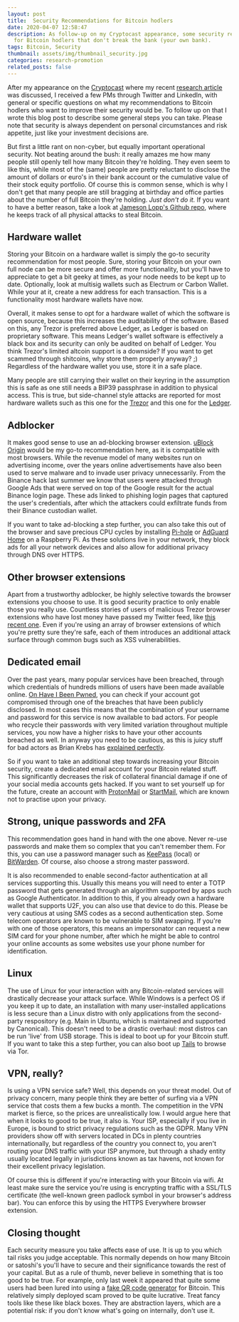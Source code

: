 ```yaml
---
layout: post
title:  Security Recommendations for Bitcoin hodlers
date: 2020-04-07 12:58:47
description: As follow-up on my Cryptocast appearance, some security recommendations
  for Bitcoin hodlers that don't break the bank (your own bank).
tags: Bitcoin, Security
thumbnail: assets/img/thumbnail_security.jpg
categories: research-promotion
related_posts: false
---
```

After my appearance on the [Cryptocast](https://kris.phd/blog/2020/bnr-cryptocast/) where my recent [research article](https://kris.phd/blog/2020/hacks/) was discussed, I received a few PMs through Twitter and LinkedIn, with general or specific questions on what my recommendations to Bitcoin hodlers who want to improve their security would be. To follow up on that I wrote this blog post to describe some general steps you can take. Please note that security is always dependent on personal circumstances and risk appetite, just like your investment decisions are.  

But first a little rant on non-cyber, but equally important operational security. Not beating around the bush: it really amazes me how many people still openly tell how many Bitcoin they're holding. They even seem to like this, while most of the (same) people are pretty reluctant to disclose the amount of dollars or euro's in their bank account or the cumulative value of their stock equity portfolio. Of course this is common sense, which is why I don't get that many people are still bragging at birthday and office parties about the number of full Bitcoin they're holding. *Just don't do it.* If you want to have a better reason, take a look at [Jameson Lopp's Github repo](https://github.com/jlopp/physical-bitcoin-attacks/blob/master/README.md), where he keeps track of all physical attacks to steal Bitcoin.

## Hardware wallet
Storing your Bitcoin on a hardware wallet is simply the go-to security recommendation for most people. Sure, storing your Bitcoin on your own full node can be more secure and offer more functionality, but you'll have to appreciate to get a bit geeky at times, as your node needs to be kept up to date. Optionally, look at multisig wallets such as Electrum or Carbon Wallet.  While your at it, create a new address for each transaction. This is a functionality most hardware wallets have now.

Overall, it makes sense to opt for a hardware wallet of which the software is open source, because this increases the auditability of the software. Based on this, any Trezor is preferred above Ledger, as Ledger is based on proprietary software. This means Ledger's wallet software is effectively a black box and its security can only be audited on behalf of Ledger. You think Trezor's limited altcoin support is a downside? If you want to get scammed through shitcoins, why store them properly anyway? ;)  Regardless of the hardware wallet you use, store it in a safe place. 

Many people are still carrying their wallet on their keyring in the assumption this is safe as one still needs a BIP39 passphrase in addition to physical access. This is true, but side-channel style attacks are reported for most hardware wallets such as this one for the [Trezor](https://blog.kraken.com/post/3662/kraken-identifies-critical-flaw-in-trezor-hardware-wallets/) and this one for the [Ledger](https://media.ccc.de/v/35c3-9563-wallet_fail).

## Adblocker
It makes good sense to use an ad-blocking browser extension. [uBlock Origin](https://github.com/gorhill/uBlock) would be my go-to recommendation here, as it is compatible with most browsers. While the revenue model of many websites run on advertising income, over the years online advertisements have also been used to serve malware and to invade user privacy unnecessarily. From the Binance hack last summer we know that users were attacked through Google Ads that were served on top of the Google result for the actual Binance login page. These ads linked to phishing login pages that captured the user's credentials, after which the attackers could exfiltrate funds from their Binance custodian wallet.

If you want to take ad-blocking a step further, you can also take this out of the browser and save precious CPU cycles by installing [Pi-hole](https://github.com/AdguardTeam/AdGuardHome) or [AdGuard Home](https://github.com/AdguardTeam/AdGuardHome) on a Raspberry Pi. As these solutions live in your network, they block ads for all your network devices and also allow for additional privacy through DNS over HTTPS.

## Other browser extensions
Apart from a trustworthy adblocker, be highly selective towards the browser extensions you choose to use. It is good security practice to only enable those you really use. Countless stories of users of malicious Trezor browser extensions who have lost money have passed my Twitter feed, like [this recent one](https://cointelegraph.com/news/fake-ledger-chrome-extensions-continue-to-steal-crypto-from-victims). Even if you're using an array of browser extensions of which you're pretty sure they're safe, each of them introduces an additional attack surface through common bugs such as XSS vulnerabilities.

## Dedicated email
Over the past years, many popular services have been breached, through which credentials of hundreds millions of users have been made available online. [On Have I Been Pwned](https://haveibeenpwned.com/), you can check if your account got compromised through one of the breaches that have been publicly disclosed. In most cases this means that the combination of your username and password for this service is now available to bad actors. For people who recycle their passwords with very limited variation throughout multiple services, you now have a higher risks to have your other accounts breached as well. In anyway you need to be cautious, as this is juicy stuff for bad actors as Brian Krebs has [explained perfectly](https://krebsonsecurity.com/2013/06/the-value-of-a-hacked-email-account/).

So if you want to take an additional step towards increasing your Bitcoin security, create a dedicated email account for your Bitcoin related stuff. This significantly decreases the risk of collateral financial damage if one of your social media accounts gets hacked. If you want to set yourself up for the future, create an account with [ProtonMail](https://protonmail.com/) or [StartMail](https://www.startmail.com/en/), which are known not to practise upon your privacy.  

## Strong, unique passwords and 2FA
This recommendation goes hand in hand with the one above. Never re-use passwords and make them so complex that you can't remember them. For this, you can use a password manager such as [KeePass](https://keepass.info/) (local) or [BitWarden](https://bitwarden.com/). Of course, also choose a strong master password.

It is also recommended to enable second-factor authentication at all services supporting this. Usually this means you will need to enter a TOTP password that gets generated through an algorithm supported by apps such as Google Authenticator. In addition to this, if you already own a hardware wallet that supports U2F, you can also use that device to do this.  Please be very cautious at using SMS codes as a second authentication step. Some telecom operators are known to be vulnerable to SIM swapping. If you're with one of those operators, this means an impersonator can request a new SIM card for your phone number, after which he might be able to control your online accounts as some websites use your phone number for identification.

## Linux
The use of Linux for your interaction with any Bitcoin-related services will drastically decrease your attack surface. While Windows is a perfect OS if you keep it up to date, an installation with many user-installed applications is less secure than a Linux distro with only applications from the second-party respository (e.g. Main in Ubuntu, which is maintained and supported by Canonical). This doesn't need to be a drastic overhaul: most distros can be run 'live' from USB storage. This is ideal to boot up for your Bitcoin stuff. If you want to take this a step further, you can also boot up [Tails](https://en.wikipedia.org/wiki/Tails_(operating_system)) to browse via Tor.

## VPN, really?
Is using a VPN service safe? Well, this depends on your threat model. Out of privacy concern, many people think they are better of surfing via a VPN service that costs them a few bucks a month. The competition in the VPN market is fierce, so the prices are unrealistically low. I would argue here that when it looks to good to be true, it also is. Your ISP, especially if you live in Europe, is bound to strict privacy regulations such as the GDPR. Many VPN providers show off with servers located in DCs in plenty countries internationally, but regardless of the country you connect to, you aren't routing your DNS traffic with your ISP anymore, but through a shady entity usually located legally in jurisdictions known as tax havens, not known for their excellent privacy legislation.

Of course this is different if you're interacting with your Bitcoin via wifi. At least make sure the service you're using is encrypting traffic with a SSL/TLS certificate (the well-known green padlock symbol in your browser's address bar). You can enforce this by using the HTTPS Everywhere browser extension.

## Closing thought
Each security measure you take affects ease of use. It is up to you which tail risks you judge acceptable. This normally depends on how many Bitcoin or satoshi's you'll have to secure and their significance towards the rest of your capital. But as a rule of thumb, never believe in something that is too good to be true. For example, only last week it appeared that quite some users had been lured into using a [fake QR code generator](https://nakedsecurity.sophos.com/2020/04/01/qr-code-generator-scam-steals-thousands-in-bitcoin/) for Bitcoin. This relatively simply deployed scam proved to be quite lucrative. Treat fancy tools like these like black boxes. They are abstraction layers, which are a potential risk: if you don't know what's going on internally, don't use it. ﻿